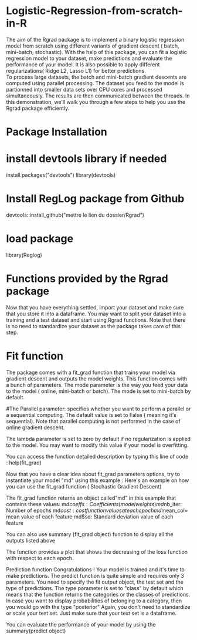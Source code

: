 # Logistic-Regression-from-scratch-in-R
The aim of the Rgrad package is to implement a binary logistic regression model from scratch using different variants of gradient descent ( batch, mini-batch, stochastic). With the help of this package, you can fit a logistic regression model to your dataset, make predictions  and evaluate the performance of your model. It is also possible to apply different regularizations( Ridge L2, Lasso L1) for better predictions.  
To process large datasets, the batch and mini-batch gradient descents are computed using parallel processing. The dataset you feed to the model is partionned into smaller data sets over CPU cores and processed simultaneously. The results are then communicated between the threads.
In this demonstration, we'll walk you through a few steps to help you use the Rgrad package efficiently.

# Package Installation

# install devtools library if needed
install.packages("devtools")
library(devtools)

# Install RegLog package from Github
devtools::install_github("mettre le lien du dossier/Rgrad")

# load package
library(Reglog)

# Functions provided by the Rgrad package

Now that you have everything settled, import your dataset and make sure that you store it into a dataframe. You may want to split your dataset into a training and a test dataset and start using Rgrad functions. 
Note that there is no need to standardize your dataset as the package takes care of this step.


# Fit function 
The package comes with a fit_grad function that trains your model via gradient descent and outputs the model weights. This function comes with a bunch of parameters. 
The mode parameter is the way you feed your data to the model ( online, mini-batch or batch). The mode is set to mini-batch by default.

#The Parallel parameter: specifies whether you want to perform a parallel or a sequential computing. The default value is set to False ( meaning it's sequential). Note that parallel computing is not performed in the case of online gradient descent.

The lambda parameter is set to zero by default if no regularization is applied to the model. You may want to modify this value if your model is overfitting.

You can access the function detailed description by typing this line of code : help(fit_grad)

Now that you have a clear idea about fit_grad parameters options, try to instantiate your model "md" using this example :
Here's an example on how you can use the fit_grad function ( Stochastic Gradient Descent)

The fit_grad function returns an object called"md" in this example that contains these values:
md$coeffs : Coefficients ( model weights)
md$nb_iter: Number of epochs 
md$cost: cost function values at each epoch
md$mean_col= mean value of each feature
md$sd: Standard deviation value of each feature

You can also use summary (fit_grad object) function  to display all the outputs listed above

The function provides a plot that shows the decreasing of the loss function with respect to each epoch. 

Prediction function 
Congratulations ! Your model is trained and it's time to make predictions. The predict function is quite simple and requires only 3 parameters. 
You need to specify the fit output object, the test set and the type of predictions. The type parameter is set to "class" by default which means that the function returns the categories or the classes of predictions. In case you want to display probabilities of belonging to a category, then you would go with the type "posterior"
Again, you don't need to standardize or scale your test set. Just make sure that your test set is a dataframe.
 

You can evaluate the performance of your model by using the summary(predict object)
